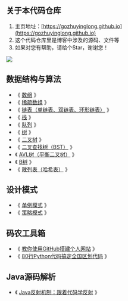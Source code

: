 ## 关于本代码仓库
1. 主页地址：[https://gozhuyinglong.github.io](https://gozhuyinglong.github.io)
2. 这个代码仓库里是博客中涉及的源码、文件等
3. 如果对您有帮助，请给个Star，谢谢您！

![](https://raw.githubusercontent.com/gozhuyinglong/gozhuyinglong.github.io/main/qrcode_for_gh_0d3e241c6f10_258.jpg)

## 数据结构与算法

* 《 [数组](https://mp.weixin.qq.com/s/YVbahU_0fzmyEX-JBvcnqQ) 》
* 《 [稀疏数组](https://mp.weixin.qq.com/s/YYemaomm10HiKs9MoKHKIw) 》
* 《 [链表（单链表、双链表、环形链表）](https://mp.weixin.qq.com/s/46ShChMslDGsV6xSObh5nQ) 》
* 《 [栈](https://mp.weixin.qq.com/s/dfv4WM_-agLpygCuzqQUTA) 》
* 《 [队列](https://mp.weixin.qq.com/s/64oTQJatNcBsfvrJKMQOWA) 》
* 《 [树](https://mp.weixin.qq.com/s/Ui5p4RQRwEHv4a_HWeXJYQ) 》
* 《 [二叉树](https://mp.weixin.qq.com/s/XkeEyUCCvQ_AtMLBUYTH0Q) 》
* 《 [二叉查找树（BST）](https://mp.weixin.qq.com/s/6S8M6r-EY4IMF3UUvZ7_AA) 》
* 《 [AVL树（平衡二叉树）](https://mp.weixin.qq.com/s/eeXi_11illdVqMnkse_mhQ) 》
* 《 [B树](https://mp.weixin.qq.com/s/Cx03l-ezvYjAKrmedup-aQ) 》
* 《 [散列表（哈希表）](https://mp.weixin.qq.com/s/oX28uyCbbaYQErT6RE-txg) 》

## 设计模式

* 《 [单例模式](https://mp.weixin.qq.com/s/bb2LhnCDUZfprHwLtAK18Q) 》
* 《 [策略模式](https://mp.weixin.qq.com/s/FfhMIrD72vBWTGJe5yJzxw) 》

## 码农工具箱

* 《 [教你使用GitHub搭建个人网站](https://mp.weixin.qq.com/s/fFP3sk8gaeG10dfZdPj4bQ) 》
* 《 [80行Python代码搞定全国区划代码](https://mp.weixin.qq.com/s/RrryeSKCAwD61NHfjaFOrA) 》

## Java源码解析

* 《 [Java反射机制：跟着代码学反射](https://mp.weixin.qq.com/s/-JfevVj0xVHBAZ_AgowZAQ) 》
